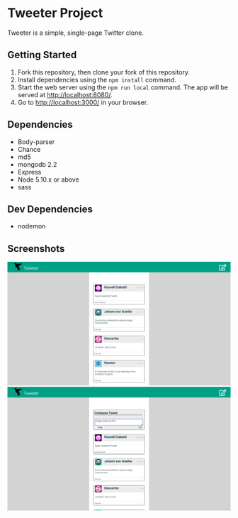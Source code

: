 # Tweeter Project

Tweeter is a simple, single-page Twitter clone.


## Getting Started

1. Fork this repository, then clone your fork of this repository.
2. Install dependencies using the `npm install` command.
3. Start the web server using the `npm run local` command. The app will be served at <http://localhost:8080/>.
4. Go to <http://localhost:3000/> in your browser.

## Dependencies
- Body-parser
- Chance
- md5
- mongodb 2.2
- Express
- Node 5.10.x or above
- sass

## Dev Dependencies
- nodemon

## Screenshots

![Tweets](./screenshots/Tweets.png)
![New Tweet](./screenshots/New_Tweet.png)
